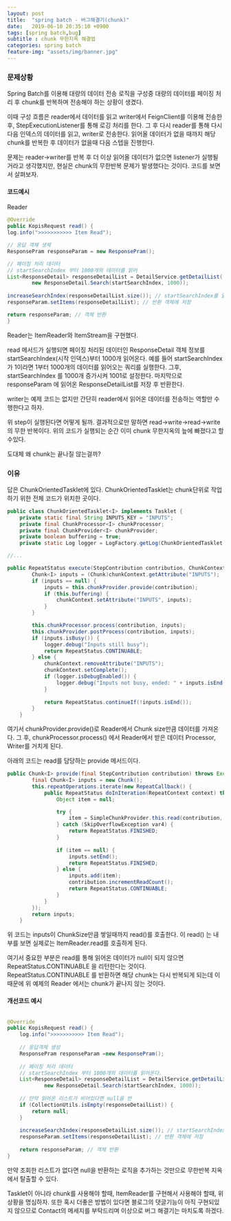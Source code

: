 ```yaml
---
layout: post
title:  "spring batch - 버그해결기(chunk)"
date:   2019-06-10 20:35:10 +0900
tags: [spring batch,bug]
subtitle : chunk 무한지옥 해결법
categories: spring batch
feature-img: "assets/img/banner.jpg"
---
```


### 문제상황
Spring Batch를 이용해 대량의 데이터 전송 로직을 구성중 대량의 데이터를 페이징 처리 후 chunk를 반복하며 전송해야 하는 상황이 생겼다.   

이때 구성 흐름은 reader에서 데이터를 읽고 writer에서 FeignClient를 이용해 전송한후, StepExecutionListener를 통해 로깅 처리를 한다. 그 후 다시 reader를 통해 다시 다음 인덱스의 데이터를 읽고, writer로 전송한다. 읽어올 데이터가 없을 때까지 해당 chunk를 반복한 후 데이터가 없을때 다음 스텝을 진행한다. 

문제는 reader->writer를 반복 후 더 이상 읽어올 데이터가 없으면 listener가 실행될 거라고 생각했지만, 현실은 chunk의 무한반복 문제가 발생했다는 것이다. 코드를 보면서 살펴보자.

#### 코드예시

Reader
```java
@Override
public KopisRequest read() {
log.info(">>>>>>>>>>> Item Read");

// 응답 객체 생체
ResponsePram responseParam = new ResponsePram();

// 페이징 처리 데이터
// startSearchIndex 부터 1000개의 데이터를 읽어
List<ResponseDetail> responseDetailList = DetailService.getDetailList(
        new ResponseDetail.Search(startSearchIndex, 1000));
        
increaseSearchIndex(responseDetailList.size()); // startSearchIndex를 읽어온 데이터 수만큼 증가
responseParam.setItems(responseDetailList); // 반환 객체에 저장

return responseParam; // 객체 반환
}
```


Reader는 ItemReader와 ItemStream을 구현했다. 

read 메서드가 실행되면 페이징 처리된 데이터인 ResponseDetail 객체 정보를 startSearchIndex(시작 인덱스)부터 1000개 읽어온다. 
예를 들어 startSearchIndex가 1이라면 1부터 1000개의 데이터를 읽어오는 쿼리를 실행한다. 그후, startSearchIndex 를 1000개 증가시켜 1001로 설정한다. 마지막으로 responseParam 에 읽어온 ResponseDetailList를 저장 후 반환한다. 

writer는 예제 코드는 없지만 간단히 reader에서 읽어온 데이터를 전송하는 역할만 수행한다고 하자. 

위 step이 실행된다면 어떻게 될까. 결과적으로만 말하면 read->write->read->write의 무한 반복이다. 위의 코드가 실행되는 순간 이미 chunk 무한지옥의 늪에 빠졌다고 할수있다. 

도대체 왜 chunk는 끝나질 않는걸까?

### 이유
답은 ChunkOrientedTasklet에 있다. ChunkOrientedTasklet는 chunk단위로 작업하기 위한 전체 코드가 위치한 곳이다. 

```java
public class ChunkOrientedTasklet<I> implements Tasklet {
    private static final String INPUTS_KEY = "INPUTS";
    private final ChunkProcessor<I> chunkProcessor;
    private final ChunkProvider<I> chunkProvider;
    private boolean buffering = true;
    private static Log logger = LogFactory.getLog(ChunkOrientedTasklet.class);

//...

public RepeatStatus execute(StepContribution contribution, ChunkContext chunkContext) throws Exception {
        Chunk<I> inputs = (Chunk)chunkContext.getAttribute("INPUTS");
        if (inputs == null) {
            inputs = this.chunkProvider.provide(contribution);
            if (this.buffering) {
                chunkContext.setAttribute("INPUTS", inputs);
            }
        }

        this.chunkProcessor.process(contribution, inputs);
        this.chunkProvider.postProcess(contribution, inputs);
        if (inputs.isBusy()) {
            logger.debug("Inputs still busy");
            return RepeatStatus.CONTINUABLE;
        } else {
            chunkContext.removeAttribute("INPUTS");
            chunkContext.setComplete();
            if (logger.isDebugEnabled()) {
                logger.debug("Inputs not busy, ended: " + inputs.isEnd());
            }
    
            return RepeatStatus.continueIf(!inputs.isEnd());
        }
    }
```

여기서 chunkProvider.provide()로 Reader에서 Chunk size만큼 데이터를 가져온다. 그 후, chunkProcessor.process() 에서 Reader에서 받은 데이터 Processor, Writer를 거치게 된다. 

아래의 코드는 read를 담당하는 provide 메서드이다.

```java
public Chunk<I> provide(final StepContribution contribution) throws Exception {
        final Chunk<I> inputs = new Chunk();
        this.repeatOperations.iterate(new RepeatCallback() {
            public RepeatStatus doInIteration(RepeatContext context) throws Exception {
                Object item = null;

                try {
                    item = SimpleChunkProvider.this.read(contribution, inputs);
                } catch (SkipOverflowException var4) {
                    return RepeatStatus.FINISHED;
                }
    
                if (item == null) {
                    inputs.setEnd();
                    return RepeatStatus.FINISHED;
                } else {
                    inputs.add(item);
                    contribution.incrementReadCount();
                    return RepeatStatus.CONTINUABLE;
                }
            }
        });
        return inputs;
    }
```

위 코드는 inputs이 ChunkSize만큼 쌓일때까지 read()를 호출한다. 이 read() 는 내부를 보면 실제로는 ItemReader.read를 호출하게 된다. 

여기서 중요한 부분은 read를 통해 읽어온 데이터가 null이 되지 않으면 RepeatStatus.CONTINUABLE 을 리턴한다는 것이다. RepeatStatus.CONTINUABLE 를 반환하면 해당 chunk는 다시 반복되게 되는데 이때문에 위 예제의 Reader 에서는 chunk가 끝나지 않는 것이다.

#### 개선코드 예시

```java

@Override
public KopisRequest read() {
    log.info(">>>>>>>>>>> Item Read");
    
    // 응답객체 생성 
    ResponsePram responseParam =new ResponsePram();
    
    // 페이징 처리 데이터
    // startSearchIndex 부터 1000개의 데이터를 읽어온다.
    List<ResponseDetail> responseDetailList = DetailService.getDetailList(
            new ResponseDetail.Search(startSearchIndex, 1000));
     
    // 만약 읽어온 리스트가 비어있다면 null을 반
    if (CollectionUtils.isEmpty(responseDetailList)) {
        return null;
    }
    
    increaseSearchIndex(responseDetailList.size()); // startSearchIndex를 1000만큼 증가시킨다.
    responseParam.setItems(responseDetailList); // 반환 객체에 저장
     
    return responseParam; // 객체 반환
}

```

만약 조회한 리스트가 없다면 null을 반환하는 로직을 추가하는 것만으로 무한반복 지옥에서 탈출할 수 있다.

Tasklet이 아니라 chunk를 사용해야 할때, ItemReader를 구현해서 사용해야 할때, 위 상황을 명심하자. 또한 혹시 더좋은  방법이 있다면 블로그의 댓글기능이 아직 구현되있지 않으므로 Contact의 메세지를 부탁드리며 이상으로 버그 해결기는 마치도록 하겠다.

